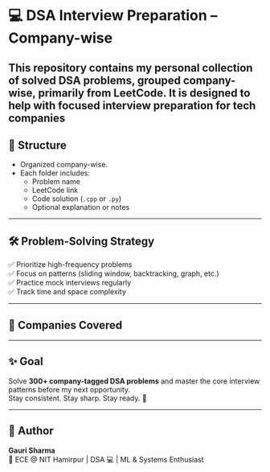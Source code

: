 # 💻 DSA Interview Preparation – Company-wise

This repository contains my personal collection of solved DSA problems, grouped company-wise, primarily from **LeetCode**. It is designed to help with focused interview preparation for tech companies
---

## 📁 Structure

- Organized company-wise.
- Each folder includes:
  - Problem name
  - LeetCode link
  - Code solution (`.cpp` or `.py`)
  - Optional explanation or notes

---

## 🛠️ Problem-Solving Strategy

✅ Prioritize high-frequency problems  
✅ Focus on patterns (sliding window, backtracking, graph, etc.)  
✅ Practice mock interviews regularly  
✅ Track time and space complexity  

---

## 📌 Companies Covered



---

## ✨ Goal

Solve **300+ company-tagged DSA problems** and master the core interview patterns before my next opportunity.  
Stay consistent. Stay sharp. Stay ready. 💪

---

## 🌸 Author

**Gauri Sharma**  
📍 ECE @ NIT Hamirpur | DSA 💻 | ML & Systems Enthusiast  
